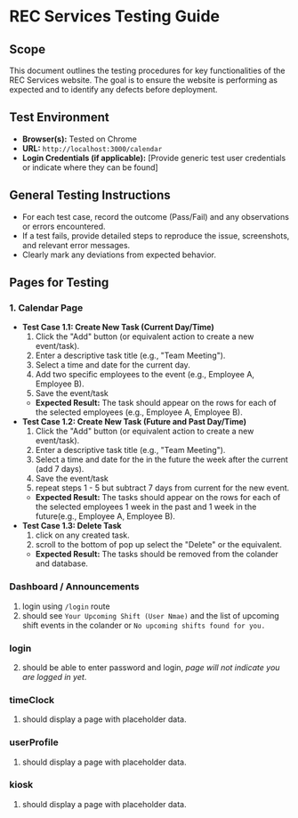 # REC Services Testing Guide

## Scope
This document outlines the testing procedures for key functionalities of the REC Services website. The goal is to ensure the website is performing as expected and to identify any defects before deployment.

## Test Environment
* **Browser(s):** Tested on Chrome
* **URL:**  `http://localhost:3000/calendar`
* **Login Credentials (if applicable):** [Provide generic test user credentials or indicate where they can be found]

## General Testing Instructions
* For each test case, record the outcome (Pass/Fail) and any observations or errors encountered.
* If a test fails, provide detailed steps to reproduce the issue, screenshots, and relevant error messages.
* Clearly mark any deviations from expected behavior.

## Pages for Testing

### 1. Calendar Page

* **Test Case 1.1: Create New Task (Current Day/Time)**
    1. Click the "Add" button (or equivalent action to create a new event/task).
    2. Enter a descriptive task title (e.g., "Team Meeting").
    3. Select a time and date for the current day.
    4. Add two specific employees to the event (e.g., Employee A, Employee B).
    5. Save the event/task
    * **Expected Result:** The task should appear on the rows for each of the selected employees (e.g., Employee A, Employee B).
* **Test Case 1.2: Create New Task (Future and Past Day/Time)**
    1. Click the "Add" button (or equivalent action to create a new event/task).
    2. Enter a descriptive task title (e.g., "Team Meeting").
    3. Select a time and date for the in the future the week after the current (add 7 days).
    5. Save the event/task
    6. repeat steps 1 - 5 but subtract 7 days from current for the new event.
    * **Expected Result:** The tasks should appear on the rows for each of the selected employees 1 week in the past and 1 week in the future(e.g., Employee A, Employee B).
* **Test Case 1.3: Delete Task**
    1. click on any created task.
    2. scroll to the bottom of pop up select the "Delete" or the equivalent.
    * **Expected Result:** The tasks should be removed from the colander and database.

### Dashboard / Announcements
1. login using `/login` route
2. should see `Your Upcoming Shift (User Nmae)` and the list of upcoming shift events in the colander or `No upcoming shifts found for you.`

### login
2. should be able to enter password and login, *page will not indicate you are logged in yet*.

### timeClock
1. should display a page with placeholder data.

### userProfile
1. should display a page with placeholder data.

### kiosk
1. should display a page with placeholder data.

